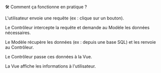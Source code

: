 🛠 Comment ça fonctionne en pratique ?

L'utilisateur envoie une requête (ex : clique sur un bouton).

Le Contrôleur intercepte la requête et demande au Modèle les données nécessaires.

Le Modèle récupère les données (ex : depuis une base SQL) et les renvoie au Contrôleur.

Le Contrôleur passe ces données à la Vue.

La Vue affiche les informations à l'utilisateur.